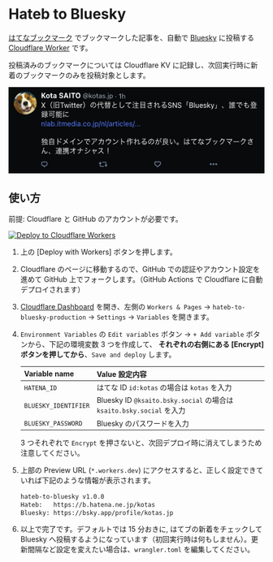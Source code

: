 # Hateb to Bluesky

[はてなブックマーク](https://b.hatena.ne.jp/) でブックマークした記事を、自動で [Bluesky](https://bsky.app/) に投稿する [Cloudflare Worker](https://www.cloudflare.com/ja-jp/developer-platform/workers/) です。

投稿済みのブックマークについては Cloudflare KV に記録し、次回実行時に新着のブックマークのみを投稿対象とします。

![Screenshot](./screenshot.png)

## 使い方

前提: Cloudflare と GitHub のアカウントが必要です。

[![Deploy to Cloudflare Workers](https://deploy.workers.cloudflare.com/button)](https://deploy.workers.cloudflare.com/?url=https://github.com/kotas/hateb-to-bluesky)

1. 上の [Deploy with Workers] ボタンを押します。

2. Cloudflare のページに移動するので、GitHub での認証やアカウント設定を進めて GitHub 上でフォークします。（GitHub Actions で Cloudflare に自動デプロイされます）

3. [Cloudflare Dashboard](https://dash.cloudflare.com/) を開き、左側の `Workers & Pages` → `hateb-to-bluesky-production` → `Settings` → `Variables` を開きます。

4. `Environment Variables` の `Edit variables` ボタン → `+ Add variable` ボタンから、下記の環境変数 3 つを作成して、 **それぞれの右側にある [Encrypt] ボタンを押してから**、`Save and deploy` します。

    | Variable name | Value 設定内容 |
    | ------------- | ------------- |
    | `HATENA_ID` | はてな ID `id:kotas` の場合は `kotas` を入力 |
    | `BLUESKY_IDENTIFIER` | Bluesky ID `@ksaito.bsky.social` の場合は `ksaito.bsky.social` を入力 |
    | `BLUESKY_PASSWORD` | Bluesky のパスワードを入力 |

   3 つそれぞれで `Encrypt` を押さないと、次回デプロイ時に消えてしまうため注意してください。

5. 上部の Preview URL (`*.workers.dev`) にアクセスすると、正しく設定できていれば下記のような情報が表示されます。
    ```
    hateb-to-bluesky v1.0.0
    Hateb:   https://b.hatena.ne.jp/kotas
    Bluesky: https://bsky.app/profile/kotas.jp
    ```

6. 以上で完了です。デフォルトでは 15 分おきに, はてブの新着をチェックして Bluesky へ投稿するようになっています（初回実行時は何もしません）。更新間隔など設定を変えたい場合は、`wrangler.toml` を編集してください。
